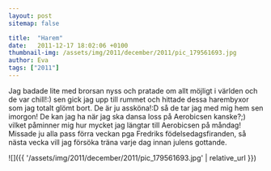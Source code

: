 ```yaml
---
layout: post
sitemap: false

title:  "Harem"
date:   2011-12-17 18:02:06 +0100
thumbnail-img: /assets/img/2011/december/2011/pic_179561693.jpg
author: Eva
tags: ["2011"]
---
```


Jag badade lite med brorsan nyss och pratade om allt möjligt i världen och de var chill!:) sen gick jag upp till rummet och hittade dessa harembyxor som jag totalt glömt bort. De är ju assköna!:D så de tar jag med mig hem sen imorgon! De kan jag ha när jag ska dansa loss på Aerobicsen kanske?;) vilket påminner mig hur mycket jag längtar till Aerobicsen på måndag! Missade ju alla pass förra veckan pga Fredriks födelsedagsfiranden, så nästa vecka vill jag försöka träna varje dag innan julens gottande.

![]({{ '/assets/img/2011/december/2011/pic_179561693.jpg'  | relative_url }})


